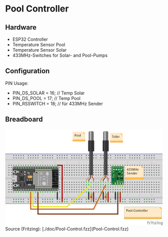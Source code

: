 # Pool Controller

## Hardware

* ESP32 Controller
* Temperature Sensor Pool
* Temperature Sensor Solar
* 433MHz-Switches for Solar- and Pool-Pumps

## Configuration

PIN Usage:
* PIN_DS_SOLAR = 16; // Temp Solar
* PIN_DS_POOL  = 17; // Temp Pool
* PIN_RSSWITCH = 18; // für 433MHz Sender

## Breadboard

<img src="./doc/Pool-Control_Steckplatine.png" />
Source (Fritzing): [./doc/Pool-Control.fzz](Pool-Control.fzz)
